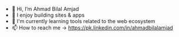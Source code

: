 - 👋 Hi, I’m Ahmad Bilal Amjad
- 💞️ I enjoy building sites & apps
- 🌱 I'm currently learning tools related to the web ecosystem
- 📫 How to reach me -> https://pk.linkedin.com/in/ahmadbilalamjad

<!---
AhmadBilalAmjad/AhmadBilalAmjad is a ✨ special ✨ repository because its `README.md` (this file) appears on your GitHub profile.
You can click the Preview link to take a look at your changes.
--->
